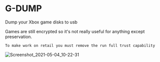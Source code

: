 # G-DUMP
Dump your Xbox game disks to usb

Games are still encrypted so it's not really useful for anything except preservation.

`To make work on retail you must remove the run full trust capability`

![Screenshot_2021-05-04_10-22-31](https://user-images.githubusercontent.com/26260613/117043936-bd75fc80-ad05-11eb-8bde-b55698f5f850.png)
